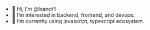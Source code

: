 - 👋 Hi, I’m @lxandr1
- 👀 I’m interested in backend, frontend, and devops.
- 🌱 I’m currently using javascript, typescript ecosystem.
<!-- - 💞️ I’m looking to collaborate on ... -->
<!-- - 📫 How to reach me ... -->

<!---
lxandr1/lxandr1 is a ✨ special ✨ repository because its `README.md` (this file) appears on your GitHub profile.
You can click the Preview link to take a look at your changes.
--->
